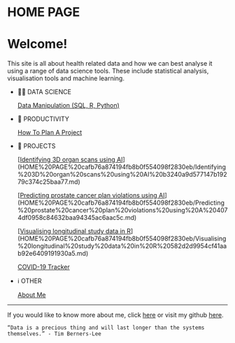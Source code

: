 # HOME PAGE

# Welcome!

This site is all about health related data and how we can best analyse it using a range of data science tools. These include statistical analysis, visualisation tools and machine learning.

- 👨‍💻 DATA SCIENCE
    
    [Data Manipulation (SQL, R, Python)](HOME%20PAGE%20cafb76a874194fb8b0f554098f2830eb/Data%20Manipulation%20(SQL,%20R,%20Python)%203c4dd83f86d342a7a5c23b71dc591d8d.md)
    
- 🧠 PRODUCTIVITY
    
    [How To Plan A Project](HOME%20PAGE%20cafb76a874194fb8b0f554098f2830eb/How%20To%20Plan%20A%20Project%206b125852b2f149f1b82c4d946ffeeb15.md)
    
- 📁 PROJECTS
    
    [[Identifying 3D organ scans using AI](https://github.com/philliphungerford/dissertation)](HOME%20PAGE%20cafb76a874194fb8b0f554098f2830eb/Identifying%203D%20organ%20scans%20using%20AI%20b3240a9d577147b19279c374c25baa77.md)
    
    [[Predicting prostate cancer plan violations using AI](https://github.com/philliphungerford/dissertation)](HOME%20PAGE%20cafb76a874194fb8b0f554098f2830eb/Predicting%20prostate%20cancer%20plan%20violations%20using%20A%204074df0958c84632baa94345ac6aac5c.md)
    
    [[Visualising longitudinal study data in R](https://github.com/philliphungerford/ndarc-point-dashboard)](HOME%20PAGE%20cafb76a874194fb8b0f554098f2830eb/Visualising%20longitudinal%20study%20data%20in%20R%20582d2d9954cf41aab92e6409191930a5.md)
    
    [COVID-19 Tracker](HOME%20PAGE%20cafb76a874194fb8b0f554098f2830eb/COVID-19%20Tracker%20520a410f02044b6e9b9af9eea07941b9.md)
    
- ℹ️ OTHER
    
    [About Me](HOME%20PAGE%20cafb76a874194fb8b0f554098f2830eb/About%20Me%2041e84f0556914cb38e537b8644c32bdf.md)
    

---

If you would like to know more about me, click [here](HOME%20PAGE%20cafb76a874194fb8b0f554098f2830eb/About%20Me%2041e84f0556914cb38e537b8644c32bdf.md) or visit my github [here](https://github.com/philliphungerford).

```
“Data is a precious thing and will last longer than the systems themselves.” - Tim Berners-Lee
```